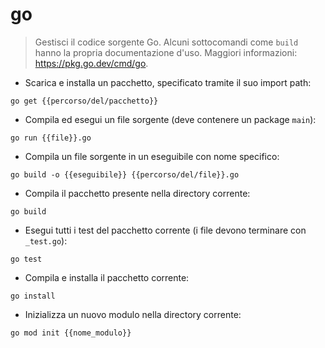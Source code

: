 # go

> Gestisci il codice sorgente Go.
> Alcuni sottocomandi come `build` hanno la propria documentazione d'uso.
> Maggiori informazioni: <https://pkg.go.dev/cmd/go>.

- Scarica e installa un pacchetto, specificato tramite il suo import path:

`go get {{percorso/del/pacchetto}}`

- Compila ed esegui un file sorgente (deve contenere un package `main`):

`go run {{file}}.go`

- Compila un file sorgente in un eseguibile con nome specifico:

`go build -o {{eseguibile}} {{percorso/del/file}}.go`

- Compila il pacchetto presente nella directory corrente:

`go build`

- Esegui tutti i test del pacchetto corrente (i file devono terminare con `_test.go`):

`go test`

- Compila e installa il pacchetto corrente:

`go install`

- Inizializza un nuovo modulo nella directory corrente:

`go mod init {{nome_modulo}}`
